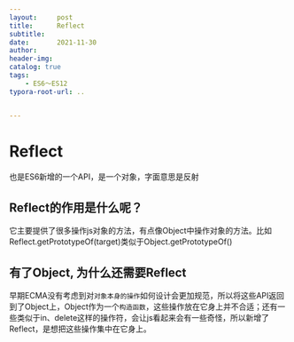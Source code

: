 ```yaml
---
layout:     post
title:      Reflect
subtitle:  
date:       2021-11-30
author:     
header-img: 
catalog: true
tags:
    - ES6～ES12
typora-root-url: ..


---
```


# Reflect

也是ES6新增的一个API，是一个对象，字面意思是反射

## **Reflect的作用是什么呢？**

它主要提供了很多操作js对象的方法，有点像Object中操作对象的方法。比如Reflect.getPrototypeOf(target)类似于Object.getPrototypeOf()

## **有了Object, 为什么还需要Reflect**

早期ECMA没有考虑到对`对象本身的操作`如何设计会更加规范，所以将这些API返回到了Object上，Object作为一个`构造函数`，这些操作放在它身上并不合适；还有一些类似于in、delete这样的操作符，会让js看起来会有一些奇怪，所以新增了Reflect，是想把这些操作集中在它身上。

